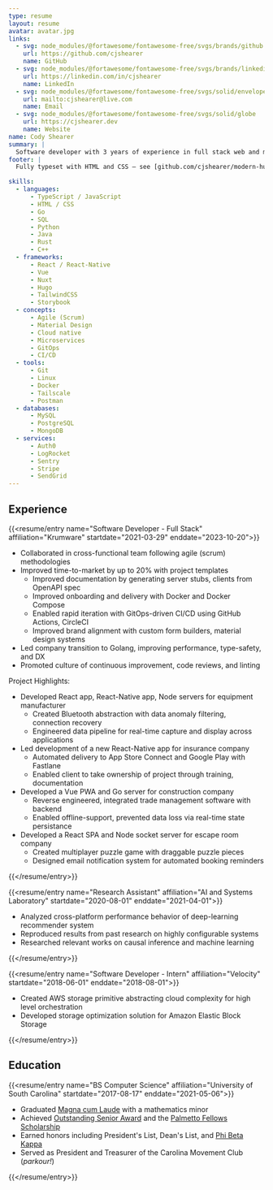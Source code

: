 ```yaml
---
type: resume
layout: resume
avatar: avatar.jpg
links:
  - svg: node_modules/@fortawesome/fontawesome-free/svgs/brands/github
    url: https://github.com/cjshearer
    name: GitHub
  - svg: node_modules/@fortawesome/fontawesome-free/svgs/brands/linkedin
    url: https://linkedin.com/in/cjshearer
    name: LinkedIn
  - svg: node_modules/@fortawesome/fontawesome-free/svgs/solid/envelope
    url: mailto:cjshearer@live.com
    name: Email
  - svg: node_modules/@fortawesome/fontawesome-free/svgs/solid/globe
    url: https://cjshearer.dev
    name: Website
name: Cody Shearer
summary: |
  Software developer with 3 years of experience in full stack web and mobile development
footer: |
  Fully typeset with HTML and CSS — see [github.com/cjshearer/modern-hugo-resume](https://github.com/cjshearer/modern-hugo-resume)

skills:
  - languages:
      - TypeScript / JavaScript
      - HTML / CSS
      - Go
      - SQL
      - Python
      - Java
      - Rust
      - C++
  - frameworks:
      - React / React-Native
      - Vue
      - Nuxt
      - Hugo
      - TailwindCSS
      - Storybook
  - concepts:
      - Agile (Scrum)
      - Material Design
      - Cloud native
      - Microservices
      - GitOps
      - CI/CD
  - tools:
      - Git
      - Linux
      - Docker
      - Tailscale
      - Postman
  - databases:
      - MySQL
      - PostgreSQL
      - MongoDB
  - services:
      - Auth0
      - LogRocket
      - Sentry
      - Stripe
      - SendGrid
---
```


## Experience

{{<resume/entry name="Software Developer - Full Stack" affiliation="Krumware" startdate="2021-03-29" enddate="2023-10-20">}}

- Collaborated in cross-functional team following agile (scrum) methodologies
- Improved time-to-market by up to 20% with project templates
  - Improved documentation by generating server stubs, clients from OpenAPI spec
  - Improved onboarding and delivery with Docker and Docker Compose
  - Enabled rapid iteration with GitOps-driven CI/CD using GitHub Actions, CircleCI
  - Improved brand alignment with custom form builders, material design systems
- Led company transition to Golang, improving performance, type-safety, and DX
- Promoted culture of continuous improvement, code reviews, and linting

Project Highlights:

- Developed React app, React-Native app, Node servers for equipment manufacturer
  - Created Bluetooth abstraction with data anomaly filtering, connection recovery
  - Engineered data pipeline for real-time capture and display across applications
- Led development of a new React-Native app for insurance company
  - Automated delivery to App Store Connect and Google Play with Fastlane
  - Enabled client to take ownership of project through training, documentation
- Developed a Vue PWA and Go server for construction company
  - Reverse engineered, integrated trade management software with backend
  - Enabled offline-support, prevented data loss via real-time state persistance
- Developed a React SPA and Node socket server for escape room company
  - Created multiplayer puzzle game with draggable puzzle pieces
  - Designed email notification system for automated booking reminders

{{</resume/entry>}}

{{<resume/entry name="Research Assistant" affiliation="AI and Systems Laboratory" startdate="2020-08-01" enddate="2021-04-01">}}

- Analyzed cross-platform performance behavior of deep-learning recommender system
- Reproduced results from past research on highly configurable systems
- Researched relevant works on causal inference and machine learning

{{</resume/entry>}}

{{<resume/entry name="Software Developer - Intern" affiliation="Velocity" startdate="2018-06-01" enddate="2018-08-01">}}

- Created AWS storage primitive abstracting cloud complexity for high level orchestration
- Developed storage optimization solution for Amazon Elastic Block Storage

{{</resume/entry>}}

## Education

{{<resume/entry name="BS Computer Science" affiliation="University of South Carolina" startdate="2017-08-17" enddate="2021-05-06">}}

- Graduated [Magna cum Laude](pdf/usc-diploma.pdf) with a mathematics minor
- Achieved [Outstanding Senior
  Award](https://sc.edu/about/offices_and_divisions/leadership_and_service_center/awards_and_recognition/senior-awards/index.php) and the [Palmetto Fellows Scholarship](https://sc.edu/about/offices_and_divisions/financial_aid/scholarships/scholarships_for_sc_residents/palmetto_fellows/index.php)
- Earned honors including President's List, Dean's List, and [Phi Beta Kappa](https://www.pbk.org/About)
- Served as President and Treasurer of the Carolina Movement Club (_parkour!_)

{{</resume/entry>}}
